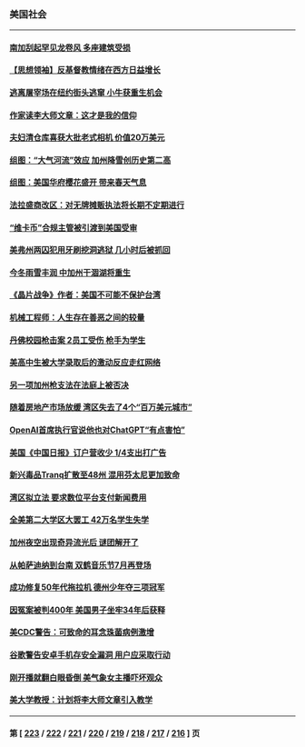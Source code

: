 ### 美国社会
---
#### [南加刮起罕见龙卷风 多座建筑受损](../../pages/ncid1078160/n13957131.md) 
#### [【思想领袖】反基督教情绪在西方日益增长](../../pages/ncid1078160/n13934326.md) 
#### [逃离屠宰场在纽约街头逃窜 小牛获重生机会](../../pages/ncid1078160/n13956964.md) 
#### [作家读李大师文章：这才是我的信仰](../../pages/ncid1078160/n13956221.md) 
#### [夫妇清仓库喜获大批老式相机 价值20万美元](../../pages/ncid1078160/n13956589.md) 
#### [组图：“大气河流”效应 加州降雪创历史第二高](../../pages/ncid1078160/n13956690.md) 
#### [组图：美国华府樱花盛开 带来春天气息](../../pages/ncid1078160/n13956796.md) 
#### [法拉盛商改区：对无牌摊贩执法将长期不定期进行](../../pages/ncid1078160/n13956470.md) 
#### [“维卡币”合规主管被引渡到美国受审](../../pages/ncid1078160/n13956435.md) 
#### [美弗州两囚犯用牙刷挖洞逃狱 几小时后被抓回](../../pages/ncid1078160/n13956414.md) 
#### [今冬雨雪丰润 中加州干涸湖将重生](../../pages/ncid1078160/n13956366.md) 
#### [《晶片战争》作者：美国不可能不保护台湾](../../pages/ncid1078160/n13956329.md) 
#### [机械工程师：人生存在善恶之间的较量](../../pages/ncid1078160/n13954669.md) 
#### [丹佛校园枪击案 2员工受伤 枪手为学生](../../pages/ncid1078160/n13956223.md) 
#### [美高中生被大学录取后的激动反应走红网络](../../pages/ncid1078160/n13955913.md) 
#### [另一项加州枪支法在法庭上被否决](../../pages/ncid1078160/n13955755.md) 
#### [随着房地产市场放缓 湾区失去了4个“百万美元城市”](../../pages/ncid1078160/n13955750.md) 
#### [OpenAI首席执行官说他也对ChatGPT“有点害怕”](../../pages/ncid1078160/n13955744.md) 
#### [美国《中国日报》订户营收少 1/4支出打广告](../../pages/ncid1078160/n13955663.md) 
#### [新兴毒品Tranq扩散至48州 混用芬太尼更加致命](../../pages/ncid1078160/n13955657.md) 
#### [湾区拟立法 要求数位平台支付新闻费用](../../pages/ncid1078160/n13955618.md) 
#### [全美第二大学区大罢工 42万名学生失学](../../pages/ncid1078160/n13955575.md) 
#### [加州夜空出现奇异流光后 谜团解开了](../../pages/ncid1078160/n13955536.md) 
#### [从帕萨迪纳到台南 双鹤音乐节7月再登场](../../pages/ncid1078160/n13955503.md) 
#### [成功修复50年代拖拉机 德州少年夺三项冠军](../../pages/ncid1078160/n13954963.md) 
#### [因冤案被判400年 美国男子坐牢34年后获释](../../pages/ncid1078160/n13955029.md) 
#### [美CDC警告：可致命的耳念珠菌病例激增](../../pages/ncid1078160/n13955015.md) 
#### [谷歌警告安卓手机存安全漏洞 用户应采取行动](../../pages/ncid1078160/n13954753.md) 
#### [刚开播就翻白眼昏倒 美气象女主播吓坏观众](../../pages/ncid1078160/n13954825.md) 
#### [美大学教授：计划将李大师文章引入教学](../../pages/ncid1078160/n13954777.md) 

---
#### 第 [ [223](./223.md) / [222](./222.md) / [221](./221.md) / [220](./220.md) / [219](./219.md) / [218](./218.md) / [217](./217.md) / [216](./216.md) ] 页
